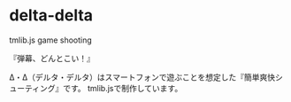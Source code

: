 # delta-delta
tmlib.js game shooting

『弾幕、どんとこい！』

Δ・Δ（デルタ・デルタ）はスマートフォンで遊ぶことを想定した『簡単爽快シューティング』です。
tmlib.jsで制作しています。

